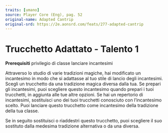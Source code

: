 ```yaml
---
traits: [umano]
source: Player Core (Eng), pag. 52
original-name: Adapted Cantrip
original-srd: https://2e.aonsrd.com/feats/277-adapted-cantrip
---
```


# Trucchetto Adattato - Talento 1

**Prerequisiti** privilegio di classe lanciare incantesimi

Attraverso lo studio di varie tradizioni magiche, hai modificato un incantesimo
in modo che si adattasse al tuo stile di lancio degli incantesimi. Scegli un
trucchetto da una tradizione magica diversa dalla tua. Se prepari gli
incantesimi, puoi scegliere questo incantesimo quando prepari i tuoi trucchetti,
in aggiunta alle tue altre opzioni. Se hai un repertorio di incantesimi,
sostituisci uno dei tuoi trucchetti conosciuto con l’incantesimo scelto. Puoi
lanciare questo trucchetto come incantesimo della tradizione della tua classe.

Se in seguito sostituisci o riaddestri questo trucchetto, puoi scegliere il suo
sostituto dalla medesima tradizione alternativa o da una diversa.
